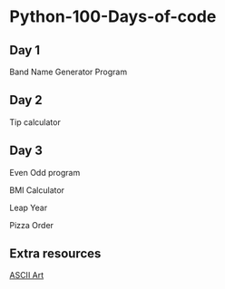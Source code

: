 # Python-100-Days-of-code

## Day 1
Band Name Generator Program

## Day 2
Tip calculator

## Day 3
Even Odd program

BMI Calculator

Leap Year

Pizza Order



## Extra resources 
[ASCII Art](https://ascii.co.uk/art)
